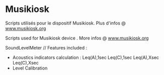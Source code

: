 # Musikiosk
Scripts utilisés pour le dispositif Musikiosk. Plus d'infos @ www.musikiosk.org

Scripts used for Musikiosk device . More infos @ www.musikiosk.org

SoundLevelMeter // Features included : 
- Acoustics indicators calculation : Leq(A),1sec Leq(C),1sec Leq(A),Xsec Leq(C),Xsec
- Level Calibration


